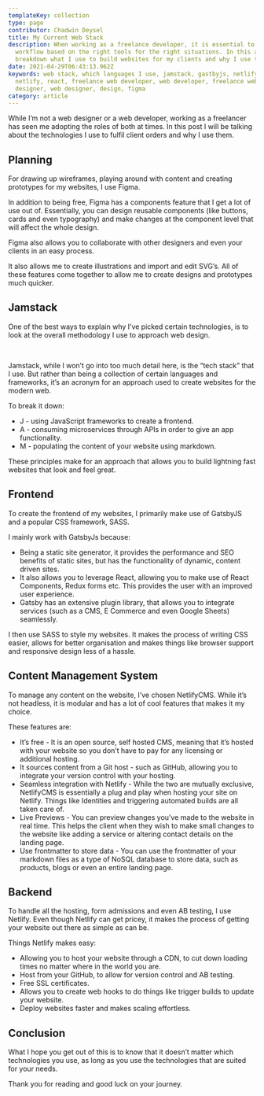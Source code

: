 ```yaml
---
templateKey: collection
type: page
contributor: Chadwin Deysel
title: My Current Web Stack
description: When working as a freelance developer, it is essential to have a
  workflow based on the right tools for the right situations. In this article, I
  breakdown what I use to build websites for my clients and why I use them.
date: 2021-04-29T06:43:13.962Z
keywords: web stack, which languages I use, jamstack, gastbyjs, netlifycms,
  netlify, react, freelance web developer, web developer, freelance web
  designer, web designer, design, figma
category: article
---
```

<!--StartFragment-->

While I’m not a web designer or a web developer, working as a freelancer has seen me adopting the roles of both at times. In this post I will be talking about the technologies I use to fulfil client orders and why I use them. 

## Planning

For drawing up wireframes, playing around with content and creating prototypes for my websites, I use Figma. 

In addition to being free, Figma has a components feature that I get a lot of use out of. Essentially, you can design reusable components (like buttons, cards and even typography) and make changes at the component level that will affect the whole design. 

Figma also allows you to collaborate with other designers and even your clients in an easy process.

It also allows me to create illustrations and import and edit SVG’s. All of these features come together to allow me to create designs and prototypes much quicker.

## Jamstack

One of the best ways to explain why I’ve picked certain technologies, is to look at the overall methodology I use to approach web design.

 

Jamstack, while I won’t go into too much detail here, is the “tech stack” that I use. But rather than being a collection of certain languages and frameworks, it’s an acronym for an approach used to create websites for the modern web. 



To break it down:

* J - using JavaScript frameworks to create a frontend.
* A - consuming microservices through APIs in order to give an app functionality.
* M - populating the content of your website using markdown.



These principles make for an approach that allows you to build lightning fast websites that look and feel great.



## Frontend

To create the frontend of my websites, I primarily make use of GatsbyJS and a popular CSS framework, SASS. 



I mainly work with GatsbyJs because:

* Being a static site generator, it provides the performance and SEO benefits of static sites, but has the functionality of dynamic, content driven sites.
* It also allows you to leverage React, allowing you to make use of React Components, Redux forms etc. This provides the user with an improved user experience. 
* Gatsby has an extensive plugin library, that allows you to integrate services (such as a CMS, E Commerce and even Google Sheets) seamlessly. 



I then use SASS to style my websites. It makes the process of writing CSS easier, allows for better organisation and makes things like browser support and responsive design less of a hassle. 



## Content Management System

To manage any content on the website, I’ve chosen NetlifyCMS. While it’s not headless, it is modular and has a lot of cool features that makes it my choice. 



These features are:

* It’s free - It is an open source, self hosted CMS, meaning that it’s hosted with your website so you don’t have to pay for any licensing or additional hosting. 
* It sources content from a Git host - such as GitHub, allowing you to integrate your version control with your hosting.
* Seamless integration with Netlify - While the two are mutually exclusive, NetlifyCMS is essentially a plug and play when hosting your site on Netlify. Things like Identities and triggering automated builds are all taken care of. 
* Live Previews - You can preview changes you’ve made to the website in real time. This helps the client when they wish to make small changes to the website like adding a service or altering contact details on the landing page.
* Use frontmatter to store data - You can use the frontmatter of your markdown files as a type of NoSQL database to store data, such as products, blogs or even an entire landing page.



## Backend

To handle all the hosting, form admissions and even AB testing, I use Netlify. Even though Netlify can get pricey, it makes the process of getting your website out there as simple as can be. 



Things Netlify makes easy:

* Allowing you to host your website through a CDN, to cut down loading times no matter where in the world you are. 
* Host from your GitHub, to allow for version control and AB testing.
* Free SSL certificates.
* Allows you to create web hooks to do things like trigger builds to update your website.
* Deploy websites faster and makes scaling effortless. 



## Conclusion

What I hope you get out of this is to know that it doesn’t matter which technologies you use, as long as you use the technologies that are suited for your needs.



Thank you for reading and good luck on your journey.  



<!--EndFragment-->